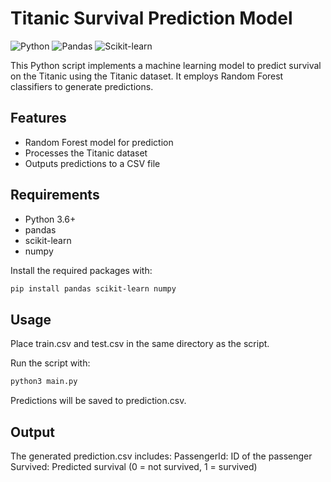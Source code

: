 # Titanic Survival Prediction Model 

![Python](https://img.shields.io/badge/python-3.6%2B-blue) ![Pandas](https://img.shields.io/badge/pandas-1.1.0%2B-orange) ![Scikit-learn](https://img.shields.io/badge/scikit--learn-0.24.0%2B-yellowgreen)

This Python script implements a machine learning model to predict survival on the Titanic using the Titanic dataset. It employs Random Forest classifiers to generate predictions.

## Features

- Random Forest model for prediction
- Processes the Titanic dataset
- Outputs predictions to a CSV file

## Requirements

- Python 3.6+
- pandas
- scikit-learn
- numpy

Install the required packages with:

```bash
pip install pandas scikit-learn numpy
```
## Usage

Place train.csv and test.csv in the same directory as the script.

Run the script with:

```bash
python3 main.py
```
Predictions will be saved to prediction.csv.

## Output
The generated prediction.csv includes:
PassengerId: ID of the passenger
Survived: Predicted survival (0 = not survived, 1 = survived)

